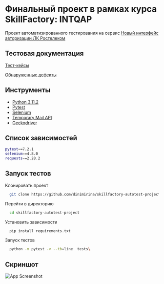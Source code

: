 
# Финальный проект в  рамках курса SkillFactory: INTQAP

Проект автоматизированного тестирования на сервис
[Новый интерфейс авторизации ЛК Ростелеком](https://b2c.passport.rt.ru)


## Тестовая документация

[Тест-кейсы](https://docs.google.com/spreadsheets/d/1EvddgkaWi0hATz2wGO8gTkFOwaQOr9bE0LIiPiFko1E/edit#gid=457798835)

[Обнаруженные дефекты](https://docs.google.com/spreadsheets/d/1EvddgkaWi0hATz2wGO8gTkFOwaQOr9bE0LIiPiFko1E/edit#gid=1771879806)


## Инструменты

 - [Python 3.11.2](https://docs.python.org/3.11/)
 - [Pytest](https://docs.pytest.org/en/7.2.x/)
 - [Selenium](https://selenium-python.readthedocs.io/)
 - [Temporary Mail API](https://apilayer.com/marketplace/temp_mail-api#authentication)
 - [Geckodriver](https://github.com/mozilla/geckodriver)


## Список зависимостей



```bash
pytest==7.2.1
selenium==4.8.0
requests==2.28.2
```
    
## Запуск тестов

Клонировать проект

```bash
  git clone https://github.com/dinimirina/skillfactory-autotest-project.git
```

Перейти в директорию

```bash
  cd skillfactory-autotest-project
```

Установить зависимости

```bash
  pip install requirements.txt
```

Запуск тестов

```bash
  python -m pytest -v --tb=line  tests\
```


## Скриншот

![App Screenshot](https://i.postimg.cc/FzgZK3RS/image.png)

